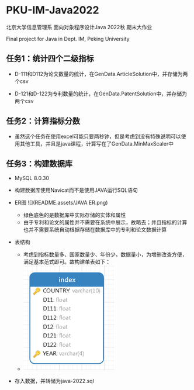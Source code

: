 # PKU-IM-Java2022
北京大学信息管理系 面向对象程序设计Java 2022秋 期末大作业

Final project for Java in Dept. IM, Peking University

## 任务1：统计四个二级指标

- D-111和D112为论文数量的统计，在GenData.ArticleSolution中，并存储为两个csv

- D-121和D-122为专利数量的统计，在GenData.PatentSolution中，并存储为两个csv

## 任务2：计算指标分数

- 虽然这个任务在使用excel可能只要两秒钟，但是考虑到没有特殊说明可以使用其他工具，并且是java课程，计算写在了GenData.MinMaxScaler中

## 任务3：构建数据库

- MySQL 8.0.30
- 构建数据库使用Navicat而不是使用JAVA运行SQL语句
- ER图
  ![](README.assets/JAVA ER.png)
  - 绿色底色的是数据库中实际存储的实体和属性
  - 由于专利和论文的属性并不需要在系统中展示，故略去；并且指标的计算也并不需要系统自动根据存储在数据库中的专利和论文数据计算
- 表结构
  - 考虑到指标数量多、国家数量少、年份少，数据量小，为增删改查方便，满足基本范式即可。故构建单表如下：
  - ![image-20230112141610618](README.assets/image-20230112141610618.png)

- 存入数据，并转储为java-2022.sql
